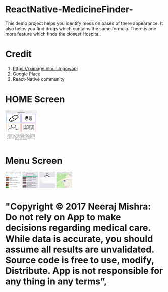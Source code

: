 # ReactNative-MedicineFinder-
This demo project helps you identify meds on bases of there appearance. It also helps you find drugs which contains the same formula. There is one more feature which finds the closest Hospital.

# Credit
1) https://rximage.nlm.nih.gov/api
2) Google Place
3) React-Native community

# HOME Screen
<img src="https://github.com/Nexengineer/ReactNative-MedicineFinder-/raw/master/ScreenShots/Home.png" width="100" height="100" />

# Menu Screen
<img src="https://github.com/Nexengineer/ReactNative-MedicineFinder-/raw/master/ScreenShots/Menu1.png" style=" width:50px ; height:50px " />
<img src="https://github.com/Nexengineer/ReactNative-MedicineFinder-/raw/master/ScreenShots/Menu2.png" style=" width:50px ; height:50px " />
<img src="https://github.com/Nexengineer/ReactNative-MedicineFinder-/raw/master/ScreenShots/Menu3.png" style=" width:50px ; height:50px " />
<img src="https://github.com/Nexengineer/ReactNative-MedicineFinder-/raw/master/ScreenShots/Menu4.png" style=" width:50px ; height:50px " />


# "Copyright © 2017 Neeraj Mishra: Do not rely on App to make decisions regarding medical care. While data is accurate, you should assume all results are unvalidated. Source code is free to use, modify, Distribute. App is not responsible for any thing in any terms”,
